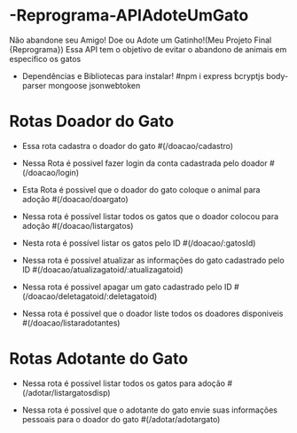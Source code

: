# -Reprograma-APIAdoteUmGato
Não abandone seu Amigo! Doe ou Adote um Gatinho!(Meu Projeto Final {Reprograma})
Essa API tem o objetivo de evitar o abandono de animais em especifico os gatos

- Dependências e Bibliotecas para instalar!
#npm i express bcryptjs body-parser mongoose jsonwebtoken

# Rotas Doador do Gato 
- Essa rota cadastra o doador do gato 
#(/doacao/cadastro)

- Nessa Rota é possivel fazer login da conta cadastrada pelo doador
#(/doacao/login)

- Esta Rota é possivel que o doador do gato coloque o animal para adoção 
#(/doacao/doargato)

- Nessa rota é possível listar todos os gatos que o doador colocou para adoção 
#(/doacao/listargatos)

- Nesta rota é possível listar os gatos pelo ID
#(/doacao/:gatosId)

- Nessa rota é possivel atualizar as informações do gato cadastrado pelo ID
#(/doacao/atualizagatoid/:atualizagatoid)

- Nessa rota é possivel apagar um gato cadastrado pelo ID
#(/doacao/deletagatoid/:deletagatoid)

- Nessa rota é possivel que o doador liste todos os doadores disponiveis 
#(/doacao/listaradotantes)

# Rotas Adotante do Gato
- Nessa rota é possivel listar todos os gatos para adoção
#(/adotar/listargatosdisp)

- Nessa rota é possivel que o adotante do gato envie suas informações pessoais para o doador do gato
#(/adotar/adotargato)





